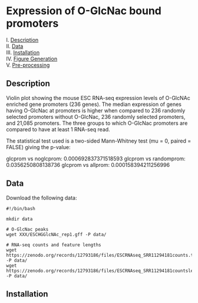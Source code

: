 # Expression of O-GlcNac bound promoters

I. [Description](#description)  
II. [Data](#data)  
III. [Installation](#installation)  
IV. [Figure Generation](#figure-generation)  
V. [Pre-processing](#pre-processing)  

## Description

Violin plot showing the mouse ESC RNA-seq expression levels of O-GlcNAc enriched gene promoters (236 genes). The median expression of genes having O-GlcNac at promoters is higher when compared to 236 randomly selected promoters without O-GlcNac, 236 randomly selected promoters, and 21,085 promoters. The three groups to which O-GlcNac promoters are compared to have at least 1 RNA-seq read.

The statistical test used is a two-sided Mann-Whitney test (mu = 0, paired = FALSE) giving the p-value:

glcprom vs noglcprom: 0.000692837371518593
glcprom vs randomprom: 0.0356250808138736
glcprom vs allprom: 0.000158394211256996

## Data

Download the following data:

```
#!/bin/bash

mkdir data

# O-GlcNac peaks
wget XXX/ESCHGGlcNAc_rep1.gff -P data/

# RNA-seq counts and feature lengths
wget https://zenodo.org/records/12793186/files/ESCRNAseq_SRR11294181counts.txt -P data/
wget https://zenodo.org/records/12793186/files/ESCRNAseq_SRR11294181countslength.txt -P data/
```

## Installation

